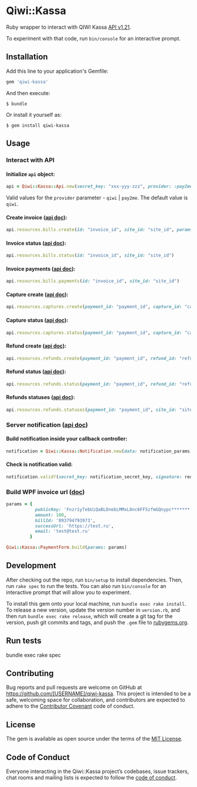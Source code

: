 # Qiwi::Kassa

Ruby wrapper to interact with QIWI Kassa [API v1.21](https://developer.qiwi.com/ru/payments/#get-started).

To experiment with that code, run `bin/console` for an interactive prompt.

## Installation

Add this line to your application's Gemfile:

```ruby
gem 'qiwi-kassa'
```

And then execute:

    $ bundle

Or install it yourself as:

    $ gem install qiwi-kassa

## Usage

### Interact with API

#### Initialize `api` object:
```ruby
api = Qiwi::Kassa::Api.new(secret_key: "xxx-yyy-zzz", provider: :pay2me)
```
Valid values for the `provider` parameter - `qiwi` | `pay2me`. The default value is `qiwi`.
#### Create invoice ([api doc](https://developer.qiwi.com/ru/payments/#invoice_put)):
```ruby
api.resources.bills.create(id: "invoice_id", site_id: "site_id", params: { amount: { currency: "RUB", value: "10.00" }, expirationDateTime: "2024-04-29T14:12:45+03:00" })
```

#### Invoice status ([api doc](https://developer.qiwi.com/ru/payments/#invoice-details)):
```ruby
api.resources.bills.status(id: "invoice_id", site_id: "site_id")
```

#### Invoice payments ([api doc](https://developer.qiwi.com/ru/payments/#invoice-payments)):
```ruby
api.resources.bills.payments(id: "invoice_id", site_id: "site_id")
```

#### Capture create ([api doc](https://developer.qiwi.com/ru/payments/#capture)):
```ruby
api.resources.captures.create(payment_id: "payment_id", capture_id: "capture_id", site_id: "site_id")
```

#### Capture status ([api doc](https://developer.qiwi.com/ru/payments/#capture_get)):
```ruby
api.resources.captures.status(payment_id: "payment_id", capture_id: "capture_id", site_id: "site_id")
```

#### Refund create ([api doc](https://developer.qiwi.com/ru/payments/#refund-api)):
```ruby
api.resources.refunds.create(payment_id: "payment_id", refund_id: "refund_id", site_id: "site_id")
```

#### Refund status ([api doc](https://developer.qiwi.com/ru/payments/#refund-api-status)):
```ruby
api.resources.refunds.status(payment_id: "payment_id", refund_id: "refund_id", site_id: "site_id")
```

#### Refunds statuses ([api doc](https://developer.qiwi.com/ru/payments/#refunds-api-status)):
```ruby
api.resources.refunds.statuses(payment_id: "payment_id", site_id: "site_id")
```

### Server notification ([api doc](https://developer.qiwi.com/ru/payments/#callback))

#### Build notification inside your callback controller:
```ruby
notification = Qiwi::Kassa::Notification.new(data: notification_params)
```

#### Check is notification valid:
```ruby
notification.valid?(secret_key: notification_secret_key, signature: request.headers["Signature"])
```

### Build WPF invoice url ([doc](https://developer.qiwi.com/ru/payments/#https-qiwi-form))

```ruby
params = {
           publicKey: 'Fnzr1yTebUiQaBLDnebLMMxL8nc6FF5zfmGQnypc*******',
           amount: 100,
           billId: '893794793973',
           successUrl: 'https://test.ru',
           email: 'test@test.ru'
         }

Qiwi::Kassa::PaymentForm.build(params: params)
```

## Development

After checking out the repo, run `bin/setup` to install dependencies. Then, run `rake spec` to run the tests. You can also run `bin/console` for an interactive prompt that will allow you to experiment.

To install this gem onto your local machine, run `bundle exec rake install`. To release a new version, update the version number in `version.rb`, and then run `bundle exec rake release`, which will create a git tag for the version, push git commits and tags, and push the `.gem` file to [rubygems.org](https://rubygems.org).

## Run tests

bundle exec rake spec

## Contributing

Bug reports and pull requests are welcome on GitHub at https://github.com/[USERNAME]/qiwi-kassa. This project is intended to be a safe, welcoming space for collaboration, and contributors are expected to adhere to the [Contributor Covenant](http://contributor-covenant.org) code of conduct.

## License

The gem is available as open source under the terms of the [MIT License](https://opensource.org/licenses/MIT).

## Code of Conduct

Everyone interacting in the Qiwi::Kassa project’s codebases, issue trackers, chat rooms and mailing lists is expected to follow the [code of conduct](https://github.com/[USERNAME]/qiwi-kassa/blob/master/CODE_OF_CONDUCT.md).
